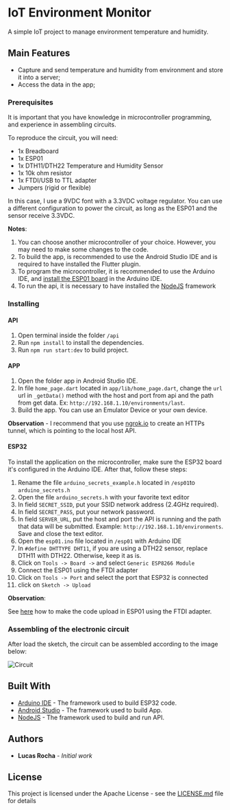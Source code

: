 # IoT Environment Monitor

A simple IoT project to manage environment temperature and humidity.

## Main Features

* Capture and send temperature and humidity from environment and store it into a server;
* Access the data in the app;

### Prerequisites
It is important that you have knowledge in microcontroller programming, and experience in assembling circuits. 

To reproduce the circuit, you will need:

* 1x Breadboard
* 1x ESP01
* 1x DTH11/DTH22 Temperature and Humidity Sensor
* 1x 10k ohm resistor
* 1x FTDI/USB to TTL adapter
* Jumpers (rigid or flexible)

In this case, I use a 9VDC font with a 3.3VDC voltage regulator. You can use a different configuration to power the circuit, as long as the ESP01 and the sensor receive 3.3VDC.


**Notes**:
1. You can choose another microcontroller of your choice. However, you may need to make some changes to the code.
2. To build the app, is recommended to use the Android Studio IDE and is required to have installed the Flutter plugin.
3. To program the microcontroller, it is recommended to use the Arduino IDE, and [install the ESP01 board](http://arduino.esp8266.com/stable/package_esp8266com_index.json) in the Arduino IDE.
4. To run the api, it is necessary to have installed the  [NodeJS](https://nodejs.org) framework

### Installing

#### API

1. Open terminal inside the folder `/api`
2. Run `npm install` to install the dependencies.
3. Run `npm run start:dev` to build project.

#### APP

1. Open the folder app in Android Studio IDE.
2. In file `home_page.dart` located in `app/lib/home_page.dart`, change the `url` url in `_getData()`  method with the host and port from api and the path from get data. Ex: `http://192.168.1.10/environments/last`. 
3. Build the app. You can use an Emulator Device or your own device.


**Observation** - 
 I recommend that you use [ngrok.io](https://ngrok.io) to create an HTTPs tunnel, which is pointing to the local host API. 

#### ESP32

To install the application on the microcontroller, make sure the ESP32 board it's configured in the Arduino IDE. After that, follow these steps:
1. Rename the file `arduino_secrets_example.h` located in `/esp01`to `arduino_secrets.h`
2. Open the file `arduino_secrets.h` with your favorite text editor
3. In field `SECRET_SSID`, put your SSID network address (2.4GHz required).
4. In field `SECRET_PASS`, put your network password.
5. In field `SERVER_URL`, put the host and port the API is running and the path that data will be submitted. Example: `http://192.168.1.10/environments`. Save and close the text editor.
6. Open the `esp01.ino` file located in `/esp01` with Arduino IDE
7. In `#define DHTTYPE DHT11`, if you are using a DTH22 sensor, replace DTH11 with DTH22. Otherwise, keep it as is.
8. Click on `Tools -> Board ->` and select `Generic ESP8266 Module`
9. Connect the ESP01 using the FTDI adapter
10. Click on `Tools -> Port` and select the port that ESP32 is connected
11. click on `Sketch -> Upload`

**Observation**:

See [here](https://www.instructables.com/Getting-Started-With-Esp-8266-Esp-01-With-Arduino-/) how to make the code upload in ESP01 using the FTDI adapter.

### Assembling of the electronic circuit

After load the sketch, the circuit can be assembled according to the image below:

![Circuit](https://github.com/lucasrochagit/enviriot-envt-monitor/tree/main/images/circuit.png)


## Built With

* [Arduino IDE](http://arduino.cc) - The framework used to build ESP32 code.
* [Android Studio](https://developer.android.com/studio) - The framework used to build App.
* [NodeJS](https://nodejs.org) - The framework used to build and run API.

## Authors

* **Lucas Rocha** - *Initial work* 

## License

This project is licensed under the Apache License - see the [LICENSE.md](LICENSE) file for details